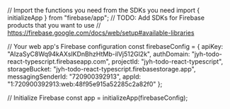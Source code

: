 // Import the functions you need from the SDKs you need
import { initializeApp } from "firebase/app";
// TODO: Add SDKs for Firebase products that you want to use
// https://firebase.google.com/docs/web/setup#available-libraries

// Your web app's Firebase configuration
const firebaseConfig = {
  apiKey: "AIzaSyC8Wq94kAXsIKDnBhzHtMb-ilVj512Gl2k",
  authDomain: "jyh-todo-react-typescript.firebaseapp.com",
  projectId: "jyh-todo-react-typescript",
  storageBucket: "jyh-todo-react-typescript.firebasestorage.app",
  messagingSenderId: "720900392913",
  appId: "1:720900392913:web:48f95e915a52285c2a82f0"
};

// Initialize Firebase
const app = initializeApp(firebaseConfig);